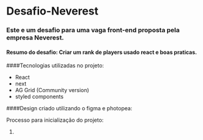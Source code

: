 # Desafio-Neverest

### Este e um desafio para uma vaga front-end proposta pela empresa Neverest.

#### Resumo do desafio: Criar um rank de players usado react e boas praticas.

####Tecnologias utilizadas no projeto:

* React
* next
* AG Grid (Community version)
* styled components

####Design criado utilizando o figma e photopea: 

Processo para inicialização do projeto:

1.
